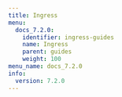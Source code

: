 ```yaml
---
title: Ingress
menu:
  docs_7.2.0:
    identifier: ingress-guides
    name: Ingress
    parent: guides
    weight: 100
menu_name: docs_7.2.0
info:
  version: 7.2.0
---
```



